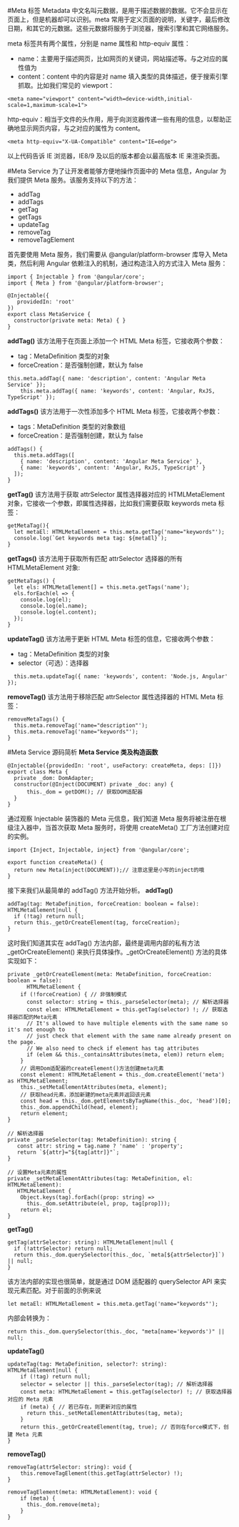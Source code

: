 #Meta 标签
Metadata 中文名叫元数据，是用于描述数据的数据。它不会显示在页面上，但是机器却可以识别。meta 常用于定义页面的说明，关键字，最后修改日期，和其它的元数据。这些元数据将服务于浏览器，搜索引擎和其它网络服务。

meta 标签共有两个属性，分别是 name 属性和 http-equiv 属性：

- name：主要用于描述网页，比如网页的关键词，网站描述等。与之对应的属性值为 
- content：content 中的内容是对 name 填入类型的具体描述，便于搜索引擎抓取。比如我们常见的 viewport：
```
<meta name="viewport" content="width=device-width,initial-scale=1,maximum-scale=1">
```
http-equiv：相当于文件的头作用，用于向浏览器传递一些有用的信息，以帮助正确地显示网页内容，与之对应的属性为 content。
```
<meta http-equiv="X-UA-Compatible" content="IE=edge">
```
以上代码告诉 IE 浏览器，IE8/9 及以后的版本都会以最高版本 IE 来渲染页面。

#Meta Service
为了让开发者能够方便地操作页面中的 Meta 信息，Angular 为我们提供 Meta 服务。该服务支持以下的方法：

- addTag
- addTags
- getTag
- getTags
- updateTag
- removeTag
- removeTagElement

首先要使用 Meta 服务，我们需要从 @angular/platform-browser 库导入 Meta 类，然后利用 Angular 依赖注入的机制，通过构造注入的方式注入 Meta 服务：
```
import { Injectable } from '@angular/core';
import { Meta } from '@angular/platform-browser';

@Injectable({
   providedIn: 'root'
})
export class MetaService { 
  constructor(private meta: Meta) { }
}
```
**addTag()**
该方法用于在页面上添加一个 HTML Meta 标签，它接收两个参数：

- tag：MetaDefinition 类型的对象
- forceCreation：是否强制创建，默认为 false
```
this.meta.addTag({ name: 'description', content: 'Angular Meta Service' });
    this.meta.addTag({ name: 'keywords', content: 'Angular, RxJS, TypeScript' });
```
**addTags()**
该方法用于一次性添加多个 HTML Meta 标签，它接收两个参数：

- tags：MetaDefinition 类型的对象数组
- forceCreation：是否强制创建，默认为 false
```
addTags() {
  this.meta.addTags([
    { name: 'description', content: 'Angular Meta Service' },
    { name: 'keywords', content: 'Angular, RxJS, TypeScript' }
  ]);
}
```

**getTag()**
该方法用于获取 attrSelector 属性选择器对应的 HTMLMetaElement 对象，它接收一个参数，即属性选择器，比如我们需要获取 keywords meta 标签：
```
getMetaTag(){
  let metaEl: HTMLMetaElement = this.meta.getTag('name="keywords"');
  console.log(`Get keywords meta tag: ${metaEl}`);
}
```

**getTags()**
该方法用于获取所有匹配 attrSelector 选择器的所有 HTMLMetaElement 对象:
```
getMetaTags() {
  let els: HTMLMetaElement[] = this.meta.getTags('name');
  els.forEach(el => {
    console.log(el);
    console.log(el.name);
    console.log(el.content);
  });
}
```
**updateTag()**
该方法用于更新 HTML Meta 标签的信息，它接收两个参数：

- tag：MetaDefinition 类型的对象
- selector（可选）：选择器
```
  this.meta.updateTag({ name: 'keywords', content: 'Node.js, Angular' });
```

**removeTag()**
该方法用于移除匹配 attrSelector 属性选择器的 HTML Meta 标签：
```
removeMetaTags() {
  this.meta.removeTag('name="description"');
  this.meta.removeTag('name="keywords"');
}
```


#Meta Service 源码简析
**Meta Service 类及构造函数**
```
@Injectable({providedIn: 'root', useFactory: createMeta, deps: []})
export class Meta {
  private _dom: DomAdapter;
  constructor(@Inject(DOCUMENT) private _doc: any) { 
      this._dom = getDOM(); // 获取DOM适配器
  }
}
```
通过观察 Injectable 装饰器的 Meta 元信息，我们知道 Meta 服务将被注册在根级注入器中，当首次获取 Meta 服务时，将使用 createMeta() 工厂方法创建对应的实例。

```
import {Inject, Injectable, inject} from '@angular/core';

export function createMeta() {
  return new Meta(inject(DOCUMENT));// 注意这里是小写的inject的哦
}
```
接下来我们从最简单的 addTag() 方法开始分析。
**addTag()**
```
addTag(tag: MetaDefinition, forceCreation: boolean = false): HTMLMetaElement|null {
  if (!tag) return null;
  return this._getOrCreateElement(tag, forceCreation);
}
```
这时我们知道其实在 addTag() 方法内部，最终是调用内部的私有方法 _getOrCreateElement() 来执行具体操作。_getOrCreateElement() 方法的具体实现如下：
```
private _getOrCreateElement(meta: MetaDefinition, forceCreation: boolean = false):
      HTMLMetaElement {
    if (!forceCreation) { // 非强制模式
      const selector: string = this._parseSelector(meta); // 解析选择器
      const elem: HTMLMetaElement = this.getTag(selector) !; // 获取选择器匹配的Meta元素
      // It's allowed to have multiple elements with the same name so it's not enough to
      // just check that element with the same name already present on the page. 
      // We also need to check if element has tag attributes
      if (elem && this._containsAttributes(meta, elem)) return elem;
    }
    // 调用Dom适配器的createElement()方法创建meta元素  
    const element: HTMLMetaElement = this._dom.createElement('meta') as HTMLMetaElement;
    this._setMetaElementAttributes(meta, element);
    // 获取head元素，添加新建的meta元素并返回该元素      
    const head = this._dom.getElementsByTagName(this._doc, 'head')[0];
    this._dom.appendChild(head, element);
    return element;
}

// 解析选择器
private _parseSelector(tag: MetaDefinition): string {
   const attr: string = tag.name ? 'name' : 'property';
   return `${attr}="${tag[attr]}"`;
}

// 设置Meta元素的属性
private _setMetaElementAttributes(tag: MetaDefinition, el: HTMLMetaElement): 
   HTMLMetaElement {
    Object.keys(tag).forEach((prop: string) => 
      this._dom.setAttribute(el, prop, tag[prop]));
    return el;
}
```
**getTag()**
```
getTag(attrSelector: string): HTMLMetaElement|null {
  if (!attrSelector) return null; 
  return this._dom.querySelector(this._doc, `meta[${attrSelector}]`) || null;
}
```
该方法内部的实现也很简单，就是通过 DOM 适配器的 querySelector API 来实现元素匹配。对于前面的示例来说
```
let metaEl: HTMLMetaElement = this.meta.getTag('name="keywords"');
```
内部会转换为：
```
return this._dom.querySelector(this._doc, "meta[name='keywords')" || null;
```

**updateTag()**
```
updateTag(tag: MetaDefinition, selector?: string): HTMLMetaElement|null {
    if (!tag) return null;
    selector = selector || this._parseSelector(tag); // 解析选择器
    const meta: HTMLMetaElement = this.getTag(selector) !; // 获取选择器对应的 Meta 元素
    if (meta) { // 若已存在，则更新对应的属性
      return this._setMetaElementAttributes(tag, meta);
    }
    return this._getOrCreateElement(tag, true); // 否则在force模式下，创建 Meta 元素
}
```
**removeTag()**
```
removeTag(attrSelector: string): void { 
    this.removeTagElement(this.getTag(attrSelector) !);
}

removeTagElement(meta: HTMLMetaElement): void {
    if (meta) {
      this._dom.remove(meta);
    }
}
```

